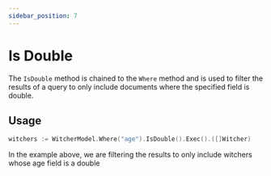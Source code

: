 ```yaml
---
sidebar_position: 7
---
```


# Is Double

The `IsDouble` method is chained to the `Where` method and is used to filter the results of a query to only include documents where the specified field is double.

## Usage

```go
witchers := WitcherModel.Where("age").IsDouble().Exec().([]Witcher)
```

In the example above, we are filtering the results to only include witchers whose age field is a double